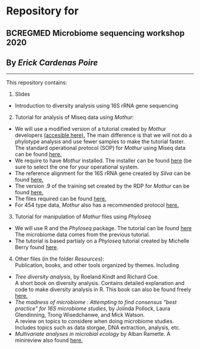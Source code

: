 # Repository for
## BCREGMED Microbiome sequencing workshop 2020

## By *Erick Cardenas Poire*
-----------
This repository contains:

1. Slides
- Introduction to diversity analysis using 16S rRNA gene sequencing

2. Tutorial  for analysis of Miseq data using *Mothur*:
- We will use a modified version of a tutorial created by *Mothur* developers [(accesible here).](<https://github.com/carden24/BCREGMEGD_Microbiome_sequencing_workshop_2020/blob/master/Miseq_SOP_tutorial.md>)
The main difference is that we will not do a phylotype analysis and use fewer samples to make the tutorial faster.  
The standard operational protocol (SOP) for *Mothur* using Miseq data can be found [here.](<http://www.mothur.org/wiki/MiSeq_SOP>)
- We require to have *Mothur* installed. The installer can be found [here](<http://www.mothur.org/wiki/Download_mothur>) (be sure to select the one for your operational system.
- The reference alignment for the 16S rRNA gene created by *Silva* can be found [here.](<http://www.mothur.org/w/images/9/98/Silva.bacteria.zip>)
- The version .9 of the training set created by the RDP for *Mothur* can be found [here.](<http://www.mothur.org/w/images/5/59/Trainset9_032012.pds.zip>)
- The files required can be found [here.](https://github.com/carden24/BCREGMEGD_Microbiome_sequencing_workshop_2020/tree/master/MiSeq_SOP_files)
- For 454 type data, *Mothur* also has a  recommended protocol [here.](<http://www.mothur.org/wiki/454_SOP>)

3. Tutorial for manipulation of *Mothur* files using *Phyloseq*
- We will use R and the *Phyloseq* package. The tutorial can be found [here](<https://github.com/carden24/BCREGMEGD_Microbiome_sequencing_workshop_2020/blob/master/Tutorial_phyloseq.md>)
The microbiome data comes from the previous tutorial.
- The tutorial is based partialy on a *Phyloseq*  tutorial created by Michelle Berry found [here](http://deneflab.github.io/MicrobeMiseq/demos/mothur_2_phyloseq.html).

4. Other files (in the folder *Resources*):  
Publication, books, and other tools organized by themes. Including
- *Tree diversity analysis*, by Roeland Kindt and Richard Coe.  
  A short book on diversity analysis. Contains detailed explanation and code to make diversity analysis in R.
  This book can also be found freely [here.](<http://www.worldagroforestry.org/output/tree-diversity-analysis>)
- *The madness of microbiome : Attempting to find consensus “best practice” for 16S microbiome studies*, by Jolinda Pollock, Laura Glendinning, Trong Wisedchanwe, and Mick Watson.  
  A review on topics to considere when doing microbiome studies. Includes topics such as data storgae,  DNA extraction, analysis, etc.  
- *Multivariate analyses in microbial ecology* by Alban Ramette. A minireview also found [here.](<http://dx.doi.org/10.1111/j.1574-6941.2007.00375.x>)
